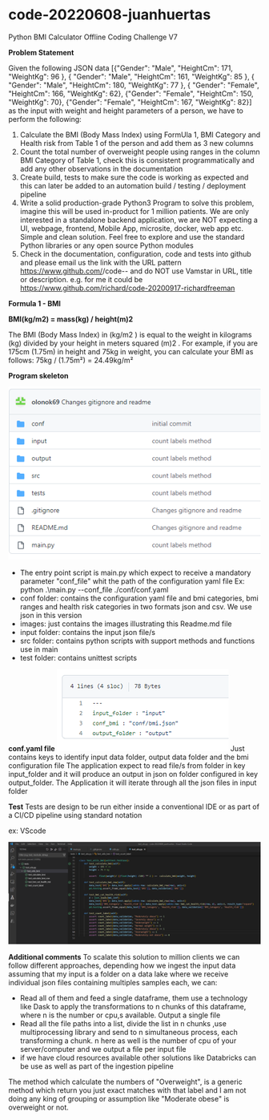 # code-20220608-juanhuertas
Python BMI Calculator Offline Coding Challenge V7

**Problem Statement** 

Given the following JSON data
[{"Gender": "Male", "HeightCm": 171, "WeightKg": 96 },
{ "Gender": "Male", "HeightCm": 161, "WeightKg": 85 },
{ "Gender": "Male", "HeightCm": 180, "WeightKg": 77 },
{ "Gender": "Female", "HeightCm": 166, "WeightKg": 62},
{"Gender": "Female", "HeightCm": 150, "WeightKg": 70},
{"Gender": "Female", "HeightCm": 167, "WeightKg": 82}]
as the input with weight and height parameters of a person, we have to perform the following:
1) Calculate the BMI (Body Mass Index) using FormUla 1, BMI Category and Health risk
from Table 1 of the person and add them as 3 new columns
2) Count the total number of overweight people using ranges in the column BMI Category
of Table 1, check this is consistent programmatically and add any other observations in
the documentation
3) Create build, tests to make sure the code is working as expected and this can later be
added to an automation build / testing / deployment pipeline
4) Write a solid production-grade Python3 Program to solve this problem, imagine this will
be used in-product for 1 million patients. We are only interested in a standalone
backend application, we are NOT expecting a UI, webpage, frontend, Mobile App,
microsite, docker, web app etc. Simple and clean solution. Feel free to explore and use
the standard Python libraries or any open source Python modules
5) Check in the documentation, configuration, code and tests into github and please email
us the link with the URL pattern
https://www.github.com/<owner>/code-<date>-<your fullname> and do NOT
use Vamstar in URL, title or description. e.g. for me it could be
https://www.github.com/richard/code-20200917-richardfreeman


**Formula 1 - BMI**

**BMI(kg/m2) = mass(kg) / height(m)2**


The BMI (Body Mass Index) in (kg/m2
) is equal to the weight in kilograms (kg) divided by your
height in meters squared (m)2
. For example, if you are 175cm (1.75m) in height and 75kg in
weight, you can calculate your BMI as follows: 75kg / (1.75m²) = 24.49kg/m²

**Program skeleton**


![img.png](images/img.png)

- The entry point script is main.py which expect to receive a mandatory parameter "conf_file" whit the path of the 
configuration yaml file Ex: python .\main.py --conf_file ./conf/conf.yaml
- conf folder: contains the configuration yaml file and bmi categories, bmi ranges and health risk categories in two 
formats json and csv. We use json in this version
- images: just contains the images illustrating this Readme.md file
- input folder: contains the input json file/s
- src folder: contains python scripts with support methods and functions use in main
- test folder: contains unittest scripts

**conf.yaml file**
![img.png](images/img2.png)
Just contains keys to identify input data folder, output data folder and the bmi configuration file
The application expect to read file/s from folder in key input_folder and it will produce an output in json on folder 
configured in key output_folder. The Application it will iterate through all the json files in input folder

**Test**
Tests are design to be run either inside a conventional IDE or as part of a CI/CD pipeline using standard notation

ex: VScode

![img.png](images/imgt.png)

**Additional comments**
To scalate this solution to million clients we can follow different approaches, depending how we ingest the input data
assuming that my input is a folder on a data lake where we receive individual json files containing multiples samples each,
we can:
- Read all of them and feed a single dataframe, them use a technology like Dask to apply the transformations to n chunks
of this dataframe, where n is the number or cpu,s available. Output a single file
- Read all the file paths into a list, divide the list in n chunks ,use multiprocessing library and send to n 
simultaneous process, each transforming a chunk. n here as well is the number of cpu of your server/computer and we 
output a file per input file
- if we have cloud resources available other solutions like Databricks can be use as well as part of the ingestion pipeline

The method which calculate the numbers of "Overweight", is a generic method which return you just exact matches with that 
label and I am not doing any king of grouping or assumption like "Moderate obese" is overweight or not. 



